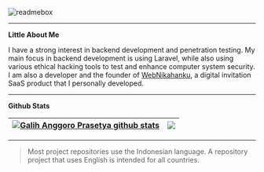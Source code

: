 ![readmebox](https://github.com/galihap76/galihap76/assets/83481679/e1585443-d73e-43e8-a952-1dc6d4ea327e)

<hr/>

**Little About Me**

I have a strong interest in backend development and penetration testing. My main focus in backend development is using Laravel, while also using various ethical hacking tools to test and enhance computer system security. I am also a developer and the founder of <a href="https://webnikahanku.com/" target="_blank">WebNikahanku</a>, a digital invitation SaaS product that I personally developed.

<hr/>

**Github Stats**

| <a href="https://github.com/anuraghazra/github-readme-stats"><img align="center" src="https://github-readme-stats.vercel.app/api?username=galihap76&show_icons=true&bg_color=0000&include_all_commits=true&rank_icon=github" alt="Galih Anggoro Prasetya github stats" /></a> | <a href="https://github.com/anuraghazra/github-readme-stats"><img align="center" src="https://github-readme-stats.vercel.app/api/top-langs/?username=galihap76&langs_count=10&hide_progress=true&hide=batchfile,java,pascal,hack,roff,shell,scss,jupyter%20notebook&layout=compact&bg_color=0000" /></a> |
| ------------- | ------------- |

<hr/>

> Most project repositories use the Indonesian language. A repository project that uses English is intended for all countries.
